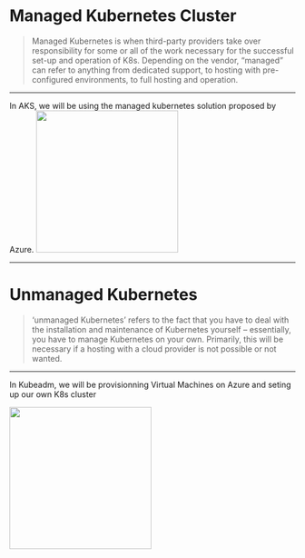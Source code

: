 # Managed Kubernetes Cluster

> Managed Kubernetes is when third-party providers take over responsibility for some or all of the work necessary for the successful set-up and operation of K8s. Depending on the vendor, “managed” can refer to anything from dedicated support, to hosting with pre-configured environments, to full hosting and operation.

--------
In AKS, we will be using the managed kubernetes solution proposed by Azure.
<img src="https://rafay.co/wp-content/uploads/2019/11/k8saks1-1.jpg" width="250" height="250" />

--------

# Unmanaged Kubernetes

> ‘unmanaged Kubernetes’ refers to the fact that you have to deal with the installation and maintenance of Kubernetes yourself – essentially, you have to manage Kubernetes on your own. Primarily, this will be necessary if a hosting with a cloud provider is not possible or not wanted.

--------
In Kubeadm, we will be provisionning Virtual Machines on Azure and seting up our own K8s cluster

<img src="https://d33wubrfki0l68.cloudfront.net/e4a8ddb49f07de8b2c2dbbfc7c9bedcfe0816701/600b1/images/kubeadm-stacked-color.png" width="250" height="250" />
